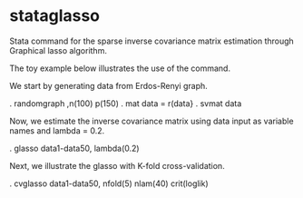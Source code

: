 # stataglasso

Stata command for the sparse inverse covariance matrix estimation through
Graphical lasso algorithm.

The toy example below illustrates the use of the command.

We start by generating data from Erdos-Renyi graph.

. randomgraph ,n(100) p(150)
. mat data = r(data}
. svmat data

Now, we estimate the inverse covariance matrix using data input as variable names and lambda = 0.2.

. glasso data1-data50, lambda(0.2)

Next, we illustrate the glasso with K-fold cross-validation.

. cvglasso data1-data50, nfold(5) nlam(40) crit(loglik)
